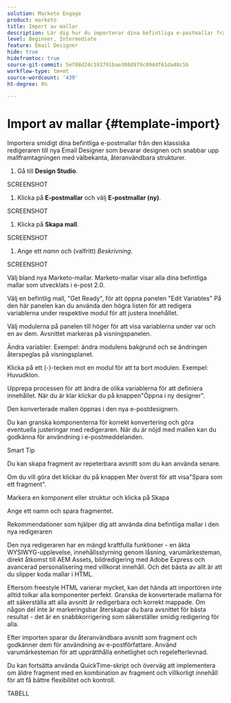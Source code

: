 ```yaml
---
solution: Marketo Engage
product: marketo
title: Import av mallar
description: Lär dig hur du importerar dina befintliga e-postmallar från den klassiska redigeraren till nya Email Designer.
level: Beginner, Intermediate
feature: Email Designer
hide: true
hidefromtoc: true
source-git-commit: 5e708d24c193791bae308d979c094df61da48c5b
workflow-type: tm+mt
source-wordcount: '439'
ht-degree: 0%

---
```


# Import av mallar {#template-import}

Importera smidigt dina befintliga e-postmallar från den klassiska redigeraren till nya Email Designer som bevarar designen och snabbar upp mallframtagningen med välbekanta, återanvändbara strukturer.

1. Gå till **Design Studio**.

SCREENSHOT

1. Klicka på **E-postmallar** och välj **E-postmallar (ny)**.

SCREENSHOT

1. Klicka på **Skapa mall**.

SCREENSHOT

1. Ange ett _namn_ och (valfritt) _Beskrivning_.

SCREENSHOT

Välj bland nya Marketo-mallar. Marketo-mallar visar alla dina befintliga mallar som utvecklats i e-post 2.0.



Välj en befintlig mall, &quot;Get Ready&quot;, för att öppna panelen &quot;Edit Variables&quot;
På den här panelen kan du använda den högra listen för att redigera variablerna under respektive modul för att justera innehållet.



Välj modulerna på panelen till höger för att visa variablerna under var och en av dem.  Avsnittet markeras på visningspanelen.



Ändra variabler. Exempel: ändra modulens bakgrund och se ändringen återspeglas på visningsplanet.



Klicka på ett (-)-tecken mot en modul för att ta bort modulen. Exempel: Huvudklon.



Upprepa processen för att ändra de olika variablerna för att definiera innehållet. När du är klar klickar du på knappen&quot;Öppna i ny designer&quot;.



Den konverterade mallen öppnas i den nya e-postdesignern.



Du kan granska komponenterna för korrekt konvertering och göra eventuella justeringar med redigeraren. När du är nöjd med mallen kan du godkänna för användning i e-postmeddelanden.

Smart Tip

Du kan skapa fragment av repeterbara avsnitt som du kan använda senare.

Om du vill göra det klickar du på knappen Mer överst för att visa&quot;Spara som ett fragment&quot;.

Markera en komponent eller struktur och klicka på Skapa



Ange ett namn och spara fragmentet.



Rekommendationer som hjälper dig att använda dina befintliga mallar i den nya redigeraren



Den nya redigeraren har en mängd kraftfulla funktioner - en äkta WYSIWYG-upplevelse, innehållsstyrning genom låsning, varumärkesteman, direkt åtkomst till AEM Assets, bildredigering med Adobe Express och avancerad personalisering med villkorat innehåll. Och det bästa av allt är att du slipper koda mallar i HTML.

Eftersom freestyle HTML varierar mycket, kan det hända att importören inte alltid tolkar alla komponenter perfekt. Granska de konverterade mallarna för att säkerställa att alla avsnitt är redigerbara och korrekt mappade. Om någon del inte är markeringsbar återskapar du bara avsnittet för bästa resultat - det är en snabbkorrigering som säkerställer smidig redigering för alla.

Efter importen sparar du återanvändbara avsnitt som fragment och godkänner dem för användning av e-postförfattare. Använd varumärkesteman för att upprätthålla enhetlighet och regelefterlevnad.

Du kan fortsätta använda QuickTime-skript och överväg att implementera om äldre fragment med en kombination av fragment och villkorligt innehåll för att få bättre flexibilitet och kontroll.

TABELL
